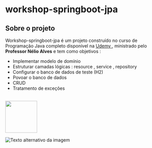 # workshop-springboot-jpa
## Sobre o projeto

Workshop-springboot-jpa é um projeto construído no curso de Programação Java completo disponível na [ Udemy ]( https://www.udemy.com/course/java-curso-completo ) , ministrado pelo **Professor Nélio Alves** e tem como objetivos :<br>

- Implementar modelo de domínio <br>
- Estruturar camadas lógicas : resource , service , repository <br>
- Configurar o banco de dados de teste (H2)<br>
- Povoar o banco de dados<br>
- CRUD<br>
- Tratamento de exceções<br>
<br>
<img width= '100' heidht= '100' src="C:\Users\Anderson\Desktop\git"/>

![Texto alternativo da imagem](C:\Users\Anderson\Desktop\git\modelodominio.jpg)
